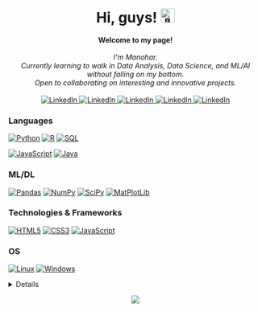 <h1 align="center">Hi, guys! <img src="https://github.com/wervlad/wervlad/assets/24524555/766d336d-b87d-44ba-807c-c51de2bc6b4d" width="28px" alt="👋"></h1>

<p align="center">
    <b>Welcome to my page!</b><br><br>
    <i>
        I'm Manohar.<br>
        Currently learning to walk in Data Analysis, Data Science, and ML/AI without falling on my bottom.<br>
        Open to collaborating on interesting and innovative projects.<br>
    </i><br>
    <!-- Linkedin -->
    <a href="https://www.linkedin.com/in/manohardpawale">
        <img src="https://img.shields.io/badge/LinkedIn-blue?style=flat-square&logo=linkedin" alt="LinkedIn">
    </a> 
    <!-- GitHub -->
    <a href="https://www.linkedin.com/in/manohardpawale">
        <img src="https://img.shields.io/badge/Hackerrank-blue?style=flat-square&logo=Hackerrank" alt="LinkedIn">
    </a> 
    <!-- Hacker Rank -->
    <a href="https://www.linkedin.com/in/manohardpawale">
        <img src="https://img.shields.io/badge/Hackerrank-blue?style=flat-square&logo=Hackerrank" alt="LinkedIn">
    </a> 
    <!-- Keggle -->
    <a href="https://www.linkedin.com/in/manohardpawale">
        <img src="https://img.shields.io/badge/Hackerrank-blue?style=flat-square&logo=Hackerrank" alt="LinkedIn">
    </a>
    <!-- Tableau -->
    <a href="https://www.linkedin.com/in/manohardpawale">
        <img src="https://img.shields.io/badge/Hackerrank-blue?style=flat-square&logo=Hackerrank" alt="LinkedIn">
    </a> 
</p>

### Languages
[![Python](https://img.shields.io/badge/python-black?style=for-the-badge&logo=python)](https://github.com/manohardpawale)
[![R](https://img.shields.io/badge/R-black?style=for-the-badge&logo=R)](https://github.com/manohardpawale)
[![SQL](https://img.shields.io/badge/sql-black?style=for-the-badge&logo=mysql)](https://github.com/manohardpawale)

[![JavaScript](https://img.shields.io/badge/javascript-black?style=for-the-badge&logo=javascript)](https://github.com/manohardpawale)
[![Java](https://img.shields.io/badge/java-black?style=for-the-badge&logo=openjdk)](https://github.com/manohardpawale)

### ML/DL
[![Pandas](https://img.shields.io/badge/pandas-black?style=for-the-badge&logo=pandas)](https://github.com/manohardpawale)
[![NumPy](https://img.shields.io/badge/numpy-black?style=for-the-badge&logo=numpy)](https://github.com/manohardpawale)
[![SciPy](https://img.shields.io/badge/SciPy-black?style=for-the-badge&logo=scipy)](https://github.com/manohardpawale)
[![MatPlotLib](https://img.shields.io/badge/matplotlib-black?style=for-the-badge&logo=matplotlib)](https://github.com/manohardpawale)


### Technologies & Frameworks
[![HTML5](https://img.shields.io/badge/html5-black?style=for-the-badge&logo=html5)](https://hub.docker.com/u/manohardpawale)
[![CSS3](https://img.shields.io/badge/css3-black?style=for-the-badge&logo=css3)](https://hub.docker.com/u/manohardpawale)
[![JavaScript](https://img.shields.io/badge/javascript-black?style=for-the-badge&logo=javascript)](https://hub.docker.com/u/manohardpawale)


### OS
[![Linux](https://img.shields.io/badge/linux-black?style=for-the-badge&logo=Linux)](https://github.com/manohardpawale)
[![Windows](https://img.shields.io/badge/Windows-black?style=for-the-badge&logo=Windows)](https://github.com/manohardpawale)

<details>
<p align="center">
  <a href="https://github.com/manohardpawale">
    <img src="http://github-profile-summary-cards.vercel.app/api/cards/profile-details?username=manohardpawale&theme=transparent" />
  </a>
  <a href="https://github.com/manohardpawale">
    <img src="https://github-readme-streak-stats.herokuapp.com/?user=manohardpawale&hide_border=true&card_width=338&theme=transparent" />
  </a>
  <a href="https://github.com/manohardpawale">
    <img src="http://github-profile-summary-cards.vercel.app/api/cards/stats?username=manohardpawale&theme=transparent" />
  </a>
  <a href="https://github.com/manohardpawale">
    <img src="https://github-readme-stats.vercel.app/api/top-langs/?username=manohardpawale&langs_count=10&exclude_repo=&hide=jupyter%20notebook,vim%20script,cmake,makefile,batchfile,emacs%20lisp,css,html&layout=default&card_width=699&hide_border=true&theme=transparent" />
  </a>
</p>
</details>

<p align="center">
  <a href="https://github.com/manohardpawale">
    <img src="https://komarev.com/ghpvc/?username=manohardpawale&color=blue&style=flat)" />
  </a>
</p>
<!--

- 🔭 I’m currently working on ...
- 🌱 I’m currently learning ...
- 👯 I’m looking to collaborate on ...
- 🤔 I’m looking for help with ...
- 💬 Ask me about ...
- 📫 How to reach me: ...
- 😄 Pronouns: ...
- ⚡ Fun fact: ...
-->
